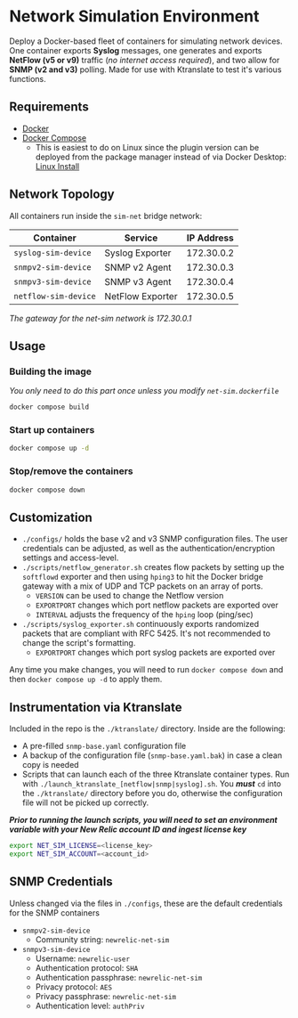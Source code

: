 # Network Simulation Environment

Deploy a Docker-based fleet of containers for simulating network devices. One container exports **Syslog** messages, one generates and exports **NetFlow (v5 or v9)** traffic (*no internet access required*), and two allow for **SNMP (v2 and v3)** polling. Made for use with Ktranslate to test it's various functions.

## Requirements

- [Docker](https://docs.docker.com/engine/install/)
- [Docker Compose](https://docs.docker.com/compose/install/)
  - This is easiest to do on Linux since the plugin version can be deployed from the package manager instead of via Docker Desktop: [Linux Install](https://docs.docker.com/compose/install/linux/#install-using-the-repository)


## Network Topology

All containers run inside the `sim-net` bridge network:

| Container            | Service           | IP Address    |
|----------------------|-------------------|---------------|
| `syslog-sim-device`  | Syslog Exporter   | 172.30.0.2    |
| `snmpv2-sim-device`  | SNMP v2 Agent     | 172.30.0.3    | 
| `snmpv3-sim-device`  | SNMP v3 Agent     | 172.30.0.4    |
| `netflow-sim-device` | NetFlow Exporter  | 172.30.0.5    |

*The gateway for the net-sim network is 172.30.0.1*

## Usage
### Building the image
*You only need to do this part once unless you modify `net-sim.dockerfile`*
```bash
docker compose build
```
### Start up containers
```bash
docker compose up -d
```

### Stop/remove the containers
```bash
docker compose down
```

## Customization
- `./configs/` holds the base v2 and v3 SNMP configuration files. The user credentials can be adjusted, as well as the authentication/encryption settings and access-level.
- `./scripts/netflow_generator.sh` creates flow packets by setting up the `softflowd` exporter and then using `hping3` to hit the Docker bridge gateway with a mix of UDP and TCP packets on an array of ports.
  - `VERSION` can be used to change the Netflow version
  - `EXPORTPORT` changes which port netflow packets are exported over
  - `INTERVAL` adjusts the frequency of the `hping` loop (ping/sec)
- `./scripts/syslog_exporter.sh` continuously exports randomized packets that are compliant with RFC 5425. It's not recommended to change the script's formatting.
  - `EXPORTPORT` changes which port syslog packets are exported over

Any time you make changes, you will need to run `docker compose down` and then `docker compose up -d` to apply them.

## Instrumentation via Ktranslate
Included in the repo is the `./ktranslate/` directory. Inside are the following:
- A pre-filled `snmp-base.yaml` configuration file
- A backup of the configuration file (`snmp-base.yaml.bak`) in case a clean copy is needed
- Scripts that can launch each of the three Ktranslate container types. Run with `./launch_ktranslate_[netflow|snmp|syslog].sh`. You ***must*** `cd` into the `./ktranslate/` directory before you do, otherwise the configuration file will not be picked up correctly.

***Prior to running the launch scripts, you will need to set an environment variable with your New Relic account ID and ingest license key***
```bash
export NET_SIM_LICENSE=<license_key>
export NET_SIM_ACCOUNT=<account_id>
```

## SNMP Credentials
Unless changed via the files in `./configs`, these are the default credentials for the SNMP containers
- `snmpv2-sim-device`
    - Community string: `newrelic-net-sim`
- `snmpv3-sim-device`
    - Username: `newrelic-user`
    - Authentication protocol: `SHA`
    - Authentication passphrase: `newrelic-net-sim`
    - Privacy protocol: `AES`
    - Privacy passphrase: `newrelic-net-sim`
    - Authentication level: `authPriv`
